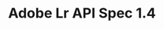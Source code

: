 ---
title: Adobe Lr API Spec 1.4
description: Adobe Lr API Spec 1.4
openAPISpec: https://raw.githubusercontent.com/AdobeDocs/analytics-apis/main/src/swagger_1.4.json  
--- 